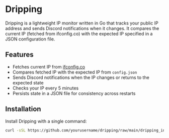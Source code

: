 # Dripping

Dripping is a lightweight IP monitor written in Go that tracks your public IP address and sends Discord notifications when it changes. It compares the current IP (fetched from ifconfig.co) with the expected IP specified in a JSON configuration file.

## Features

- Fetches current IP from [ifconfig.co](https://ifconfig.co)
- Compares fetched IP with the expected IP from `config.json`
- Sends Discord notifications when the IP changes or returns to the expected state
- Checks your IP every 5 minutes
- Persists state in a JSON file for consistency across restarts

## Installation

Install Dripping with a single command:

```bash
curl -sSL https://github.com/yourusername/dripping/raw/main/dripping_install.sh | bash
```
